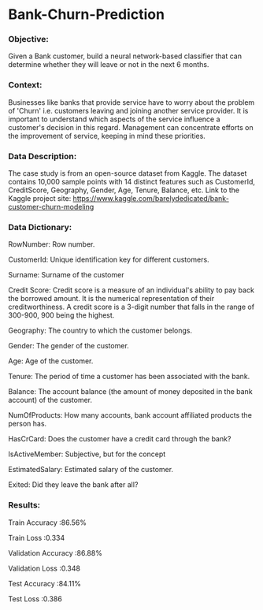 # Bank-Churn-Prediction

### Objective:
Given a Bank customer, build a neural network-based classifier that can determine whether they will leave or not in the next 6 months.

### Context: 
Businesses like banks that provide service have to worry about the problem of 'Churn' i.e. customers leaving and joining another service provider. It is important to understand which aspects of the service influence a customer's decision in this regard. Management can concentrate efforts on the improvement of service, keeping in mind these priorities.

### Data Description: 
The case study is from an open-source dataset from Kaggle. The dataset contains 10,000 sample points with 14 distinct features such as CustomerId, CreditScore, Geography, Gender, Age, Tenure, Balance, etc.
Link to the Kaggle project site:  https://www.kaggle.com/barelydedicated/bank-customer-churn-modeling

### Data Dictionary:
RowNumber: Row number.

CustomerId: Unique identification key for different customers.

Surname: Surname of the customer

Credit Score: Credit score is a measure of an individual's ability to pay back the borrowed amount. It is the numerical representation of their creditworthiness. A credit score is a 3-digit number that falls in the range of 300-900, 900 being the highest.

Geography: The country to which the customer belongs.

Gender: The gender of the customer.

Age: Age of the customer.

Tenure: The period of time a customer has been associated with the bank.

Balance: The account balance (the amount of money deposited in the bank account) of the customer.

NumOfProducts: How many accounts, bank account affiliated products the person has.

HasCrCard: Does the customer have a credit card through the bank?

IsActiveMember: Subjective, but for the concept

EstimatedSalary: Estimated salary of the customer.

Exited: Did they leave the bank after all?

### Results:
Train Accuracy      :86.56%

Train Loss          :0.334

Validation Accuracy :86.88%

Validation Loss     :0.348

Test Accuracy       :84.11%

Test Loss           :0.386
